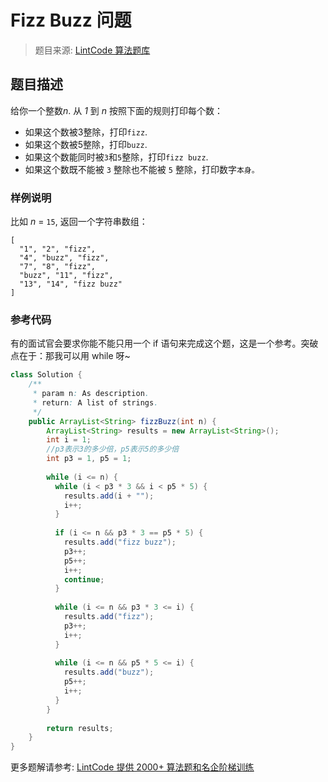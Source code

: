 # Fizz Buzz 问题
 > 题目来源: [LintCode 算法题库](https://www.lintcode.com/problem/fizz-buzz/?utm_source=sc-github-wzz)
 ## 题目描述
 给你一个整数*n*. 从 *1* 到 *n* 按照下面的规则打印每个数：

- 如果这个数被3整除，打印`fizz`.
- 如果这个数被5整除，打印`buzz`.
- 如果这个数能同时被`3`和`5`整除，打印`fizz buzz`.
- 如果这个数既不能被 `3` 整除也不能被 `5` 整除，打印数字`本身。`
 ### 样例说明
 比如 *n* = `15`, 返回一个字符串数组：

```
[
  "1", "2", "fizz",
  "4", "buzz", "fizz",
  "7", "8", "fizz",
  "buzz", "11", "fizz",
  "13", "14", "fizz buzz"
]
```
 ### 参考代码
 有的面试官会要求你能不能只用一个 if 语句来完成这个题，这是一个参考。突破点在于：那我可以用 while 呀~
```java
class Solution {
    /**
     * param n: As description.
     * return: A list of strings.
     */
    public ArrayList<String> fizzBuzz(int n) {
        ArrayList<String> results = new ArrayList<String>();
        int i = 1;
        //p3表示3的多少倍，p5表示5的多少倍
        int p3 = 1, p5 = 1;
        
        while (i <= n) {
          while (i < p3 * 3 && i < p5 * 5) {
            results.add(i + "");
            i++;
          }
        
          if (i <= n && p3 * 3 == p5 * 5) {
            results.add("fizz buzz");
            p3++;
            p5++;
            i++;
            continue;
          }
        
          while (i <= n && p3 * 3 <= i) {
            results.add("fizz");
            p3++;
            i++;
          }
        
          while (i <= n && p5 * 5 <= i) {
            results.add("buzz");
            p5++;
            i++;
          }
        }
        
        return results;
    }
}
```
 更多题解请参考: [LintCode 提供 2000+ 算法题和名企阶梯训练](https://www.lintcode.com/problem/?utm_source=sc-github-wzz)